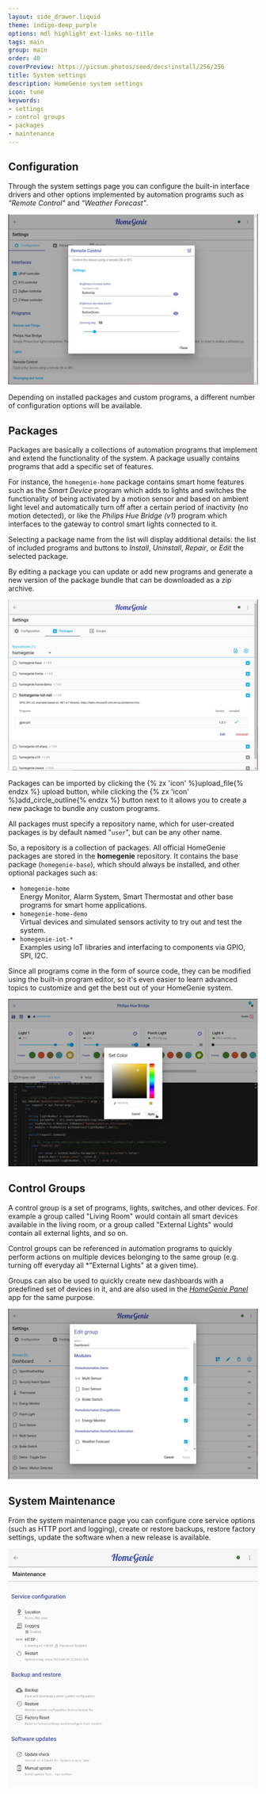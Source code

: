 ```yaml
---
layout: side_drawer.liquid
theme: indigo-deep_purple
options: mdl highlight ext-links no-title
tags: main
group: main
order: 40
coverPreview: https://picsum.photos/seed/docs!install/256/256
title: System settings
description: HomeGenie system settings
icon: tune
keywords:
- settings
- control groups
- packages
- maintenance
---
```


## Configuration

Through the system settings page you can configure the built-in interface
drivers and other options implemented by automation programs such as
*"Remote Control"* and *"Weather Forecast"*.

<div class="media-container">
    <img src="images/configure_system_02.jpg">
</div>

Depending on installed packages and custom programs, a different number of configuration
options will be available.

<a name="packages"></a>

## Packages

Packages are basically a collections of automation programs that implement and extend
the functionality of the system. A package usually contains programs that add a specific
set of features.

For instance, the `homegenie-home` package contains smart home features such as the
*Smart Device* program which adds to lights and switches the functionality of being
activated by a motion sensor and based on ambient light level and automatically turn
off after a certain period of inactivity (no motion detected), or like the
*Philips Hue Bridge (v1)* program which interfaces to the gateway to control
smart lights connected to it.


Selecting a package name from the list will display additional details: the list of
included programs and buttons to *Install*, *Uninstall*, *Repair*, or *Edit* the
selected package.


By editing a package you can update or add new programs and generate a new
version of the package bundle that can be downloaded as a zip archive.



<div class="media-container">
    <img src="images/package_manager_02.jpg">
</div>



Packages can be imported by clicking the {% zx 'icon' %}upload_file{% endzx %}
upload button, while clicking the {% zx 'icon' %}add_circle_outline{% endzx %} button
next to it allows you to create a new package to bundle any custom programs.


All packages must specify a repository name, which for user-created packages is by
default named "`user`", but can be any other name.

So, a repository is a collection of packages. All official HomeGenie packages are stored
in the **homegenie** repository.
It contains the base package (`homegenie-base`), which should always be installed,
and other optional packages such as:

- `homegenie-home`  
  Energy Monitor, Alarm System, Smart Thermostat and other base programs for smart home applications.
- `homegenie-home-demo`  
  Virtual devices and simulated sensors activity to try out and test the system.
- `homegenie-iot-*`  
  Examples using IoT libraries and interfacing to components via GPIO, SPI, I2C.



Since all programs come in the form of source code, they can be modified using the built-in
program editor, so it's even easier to learn advanced topics to customize and get the
best out of your HomeGenie system.


<div class="media-container">
    <img src="images/programs_editor_03.jpg">
</div>




## Control Groups
 
A control group is a set of programs, lights, switches, and other devices.
For example a group called "Living Room" would contain all smart devices available in the
living room, or a group called "External Lights" would contain all external lights, and so on.

Control groups can be referenced in automation programs to quickly perform actions on multiple
devices belonging to the same group (e.g. turning off everyday all *"External Lights" at a
given time). 

Groups can also be used to quickly create new dashboards with a predefined set of devices in it,
and are also used in the *[HomeGenie Panel](../panel)* app for the same purpose.


<div class="media-container">
    <img src="images/control_groups_02.jpg">
</div>


<a name="maintenance"></a>

## System Maintenance

From the system maintenance page you can configure core service options (such as HTTP port
and logging), create or restore backups, restore factory settings, update the software when
a new release is available.

<div class="media-container">
    <img src="images/system_maintenance_02.jpg">
</div>
